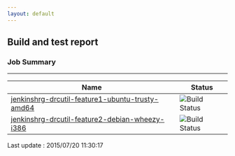 ```yaml
---
layout: default
---
```

## Build and test report
### Job Summary
___
  
|Name|Status|
|---|---|
|[jenkinshrg-drcutil-feature1-ubuntu-trusty-amd64](http://jenkinshrg.github.io/jenkinshrg-drcutil-feature1-ubuntu-trusty-amd64)|![Build Status](http://jenkinshrg.github.io/jenkinshrg-drcutil-feature1-ubuntu-trusty-amd64/badge.svg)|
|[jenkinshrg-drcutil-feature2-debian-wheezy-i386](http://jenkinshrg.github.io/jenkinshrg-drcutil-feature2-debian-wheezy-i386)|![Build Status](http://jenkinshrg.github.io/jenkinshrg-drcutil-feature2-debian-wheezy-i386/badge.svg)|
  
Last update : 2015/07/20 11:30:17
